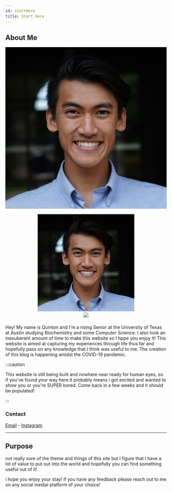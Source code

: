 ```yaml
---
id: startHere
title: Start Here
---
```


## About Me

![pic of me](../static/img/headshot/photo.jpg)

<center><img src="../static/img/headshot/photo.jpg" width="60%" class="center"/></center>
<center><img src="../static/img/favicon.ico" class="center"/></center>

####

Hey! My name is Quinton and I'm a rising Senior at the University of Texas at
Austin studying Biochemistry and some Computer Science. I also took an
inexuberent amount of time to make this website so I hppe you enjoy it! This
website is aimed at capturing my experiences through life thus far and
hopefully pass on any knowledge that I think was useful to me. The creation of
this blog is happening amidst the COVID-19 pandemic.

:::caution

This website is still being built and nowhere near ready for human eyes, so if you've found your way here it probably means i got excited and wanted to show you or you're SUPER bored.
Come back in a few weeks and it should be populated!

:::

### Contact

[Email](mailto:quintonpham@gmail.com) - [Instagram](https://www.instagram.com/phamousq/)

---

## Purpose

not really sure of the theme and things of this site but I figure that I have
a lot of value to put out into the world and hopefully you can find something
useful out of it!

i hope you enjoy your stay! if you have any feedback please reach out to me on any social medial platform of your choice!
